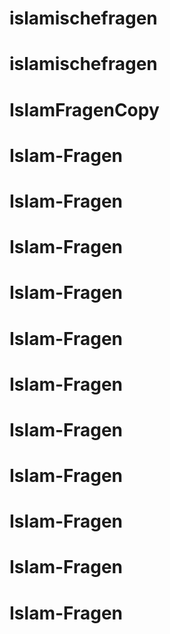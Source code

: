 # islamischefragen
# islamischefragen
# IslamFragenCopy
# Islam-Fragen
# Islam-Fragen
# Islam-Fragen
# Islam-Fragen
# Islam-Fragen
# Islam-Fragen
# Islam-Fragen
# Islam-Fragen
# Islam-Fragen
# Islam-Fragen
# Islam-Fragen
